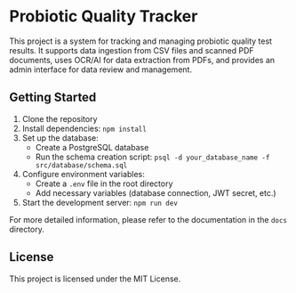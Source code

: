 # Probiotic Quality Tracker

This project is a system for tracking and managing probiotic quality test results. It supports data ingestion from CSV files and scanned PDF documents, uses OCR/AI for data extraction from PDFs, and provides an admin interface for data review and management.

## Getting Started

1. Clone the repository
2. Install dependencies: `npm install`
3. Set up the database: 
   - Create a PostgreSQL database
   - Run the schema creation script: `psql -d your_database_name -f src/database/schema.sql`
4. Configure environment variables:
   - Create a `.env` file in the root directory
   - Add necessary variables (database connection, JWT secret, etc.)
5. Start the development server: `npm run dev`

For more detailed information, please refer to the documentation in the `docs` directory.

## License

This project is licensed under the MIT License.
